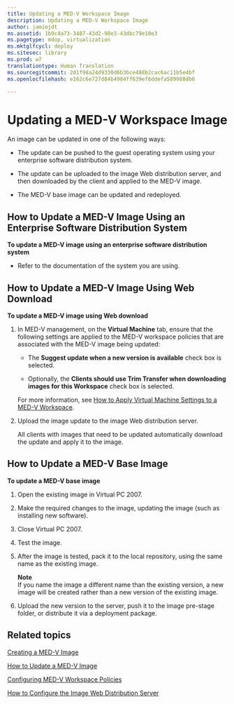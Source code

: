 ```yaml
---
title: Updating a MED-V Workspace Image
description: Updating a MED-V Workspace Image
author: jamiejdt
ms.assetid: 1b9c4a73-3487-43d2-98e3-43dbc79e10e3
ms.pagetype: mdop, virtualization
ms.mktglfcycl: deploy
ms.sitesec: library
ms.prod: w7
translationtype: Human Translation
ms.sourcegitcommit: 2d1f98a24d9330d6b3bce488b2cac6ac11b5e4bf
ms.openlocfilehash: e162c6e727d84b4984ff639ef6ddefa589988db6

---
```



# Updating a MED-V Workspace Image


An image can be updated in one of the following ways:

-   The update can be pushed to the guest operating system using your enterprise software distribution system.

-   The update can be uploaded to the image Web distribution server, and then downloaded by the client and applied to the MED-V image.

-   The MED-V base image can be updated and redeployed.

## <a href="" id="bkmk-howtoupdateamedvimageusinganesd"></a>How to Update a MED-V Image Using an Enterprise Software Distribution System


**To update a MED-V image using an enterprise software distribution system**

-   Refer to the documentation of the system you are using.

## <a href="" id="bkmk-howtoupdateamedvimageusingwebdownload"></a>How to Update a MED-V Image Using Web Download


**To update a MED-V image using Web download**

1.  In MED-V management, on the **Virtual Machine** tab, ensure that the following settings are applied to the MED-V workspace policies that are associated with the MED-V image being updated:

    -   The **Suggest update when a new version is available** check box is selected.

    -   Optionally, the **Clients should use Trim Transfer when downloading images for this Workspace** check box is selected.

    For more information, see [How to Apply Virtual Machine Settings to a MED-V Workspace](how-to-apply-virtual-machine-settings-to-a-med-v-workspace.md).

2.  Upload the image update to the image Web distribution server.

    All clients with images that need to be updated automatically download the update and apply it to the image.

## <a href="" id="bkmk-howtoupdateamedvbaseimage"></a>How to Update a MED-V Base Image


**To update a MED-V base image**

1.  Open the existing image in Virtual PC 2007.

2.  Make the required changes to the image, updating the image (such as installing new software).

3.  Close Virtual PC 2007.

4.  Test the image.

5.  After the image is tested, pack it to the local repository, using the same name as the existing image.

    **Note**  
    If you name the image a different name than the existing version, a new image will be created rather than a new version of the existing image.

     

6.  Upload the new version to the server, push it to the image pre-stage folder, or distribute it via a deployment package.

## Related topics


[Creating a MED-V Image](creating-a-med-v-image.md)

[How to Update a MED-V Image](how-to-update-a-med-v-image.md)

[Configuring MED-V Workspace Policies](configuring-med-v-workspace-policies.md)

[How to Configure the Image Web Distribution Server](how-to-configure-the-image-web-distribution-server.md)

 

 








<!--HONumber=Jun16_HO4-->


